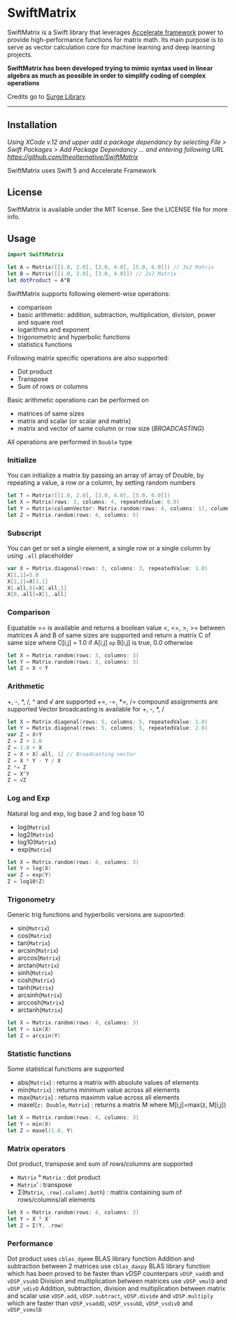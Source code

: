 # SwiftMatrix

SwiftMatrix is a Swift library that leverages [Accelerate framework](https://developer.apple.com/documentation/accelerate) power to provide high-performance functions for matrix math.  Its main purpose is to serve as vector calculation core for machine learning and deep learning projects.

**SwiftMatrix has been developed trying to mimic syntax used in linear algebra as much as possible in order to simplify coding of complex operations**

Credits go to [Surge Library](https://github.com/Jounce/Surge/). 

---

## Installation

_Using XCode v.12 and upper add a package dependancy by selecting File > Swift Packages > Add Package Dependancy ... and entering following URL https://github.com/theolternative/SwiftMatrix_

SwiftMatrix uses Swift 5 and Accelerate Framework

## License

SwiftMatrix is available under the MIT license. See the LICENSE file for more info.

## Usage

```swift
import SwiftMatrix

let A = Matrix([[1.0, 2.0], [3.0, 4.0], [5.0, 6.0]]) // 3x2 Matrix
let B = Matrix([[1.0, 2.0], [3.0, 4.0]]) // 2x2 Matrix
let dotProduct = A°B

```

SwiftMatrix supports following element-wise operations:
- comparison
- basic arithmetic: addition, subtraction, multiplication, division, power and square root
- logarithms and exponent
- trigonometric and hyperbolic functions
- statistics functions

Following matrix specific operations are also supported:
- Dot product
- Transpose
- Sum of rows or columns

Basic arithmetic operations can be performed on 
- matrices of same sizes
- matrix and scalar  (or scalar and matrix)
- matrix and vector of same column or row size (*BROADCASTING*)

All operations are performed in `Double` type

### Initialize
You can initialize a matrix by passing an array of array of Double, by repeating a value, a row or a column, by setting random numbers

```swift
let T = Matrix([[1.0, 2.0], [3.0, 4.0], [5.0, 6.0]])
let X = Matrix(rows: 3, columns: 4, repeatedValue: 0.0)
let Y = Matrix(columnVector: Matrix.random(rows: 4, columns: 1), columns: 5)
let Z = Matrix.random(rows: 4, columns: 5)
```

### Subscript
You can get or set a single element, a single row or a single column by using  `.all` placeholder

```swift
var X = Matrix.diagonal(rows: 3, columns: 3, repeatedValue: 1.0)
X[1,1]=5.0
X[2,2]=X[1,1]
X[.all,0]=X[.all,1]
X[0,.all]=X[1,.all]
```

### Comparison
Equatable == is available and returns a boolean value
<, <=, >, >= between matrices A and B of same sizes are supported and return a matrix C of same size where  C[i,j] = 1.0 if A[i,j] `op` B[i,j] is true, 0.0 otherwise 

```swift
let X = Matrix.random(rows: 3, columns: 3)
let Y = Matrix.random(rows: 3, columns: 3)
let Z = X < Y
```

### Arithmetic
+, -, *, /, ^ and √ are supported
+=, -=, *=, /= compound assignments are supported
Vector broadcasting is available for +, -, *, / 

```swift
let X = Matrix.diagonal(rows: 5, columns: 5, repeatedValue: 1.0)
let Y = Matrix.diagonal(rows: 5, columns: 5, repeatedValue: 2.0)
var Z = X+Y
Z = Z + 1.0
Z = 1.0 + X
Z = X + X[.all, 1] // Broadcasting vector 
Z = X * Y - Y / X
Z *= Z 
Z = X^Y
Z = √Z
```

### Log and Exp
Natural log and exp, log base 2 and log base 10 

- log(`Matrix`)
- log2(`Matrix`)
- log10(`Matrix`)
- exp(`Matrix`)

```swift
let X = Matrix.random(rows: 4, columns: 3)
let Y = log(X)
var Z = exp(Y)
Z = log10(Z)
```

### Trigonometry
Generic trig functions and hyperbolic versions are supoorted:

- sin(`Matrix`)
- cos(`Matrix`)
- tan(`Matrix`)
- arcsin(`Matrix`)
- arccos(`Matrix`)
- arctan(`Matrix`)
- sinh(`Matrix`)
- cosh(`Matrix`)
- tanh(`Matrix`)
- arcsinh(`Matrix`)
- arccosh(`Matrix`)
- arctanh(`Matrix`)

```swift
let X = Matrix.random(rows: 4, columns: 3)
let Y = sin(X)
let Z = arcsin(Y)
```

### Statistic functions
Some statistical functions are supported

- abs(`Matrix`)  : returns a matrix with absolute values of elements
- min(`Matrix`)  : returns minimum value across all elements
- max(`Matrix`)  : returns maximm value across all elements
- maxel(`z: Double`, `Matrix`) : returns a matrix M where M[i,j]=max(z, M[i,j])

```swift
let X = Matrix.random(rows: 4, columns: 3)
let Y = min(X)
let Z = maxel(1.0, Y)
```
### Matrix operators
Dot product, transpose and sum of rows/columns are supported
- `Matrix` °  `Matrix` : dot product
-  `Matrix`′ : transpose
- Σ(`Matrix`, `.row|.column|.both`) : matrix containing sum of rows/columns/all elements

```swift
let X = Matrix.random(rows: 4, columns: 3)
let Y = X ° X′
let Z = Σ(Y, .row)
```

### Performance
Dot product uses `cblas_dgemm` BLAS library function
Addition and subtraction between 2 matrices use `cblas_daxpy` BLAS library function which has been proved to be faster than vDSP counterpars  `vDSP_vaddD`  and `vDSP_vsubD`
Division and multiplication between matrices use `vDSP_vmulD` and `vDSP_vdivD`
Addition, subtraction, division and multiplication between matrix and scalar use `vDSP.add`, `vDSP.subtract`, `vDSP.divide` and `vDSP.multiply` which are faster than `vDSP_vsaddD`, `vDSP_vssubD`, `vDSP_vsdivD` and `vDSP_vsmulD`
